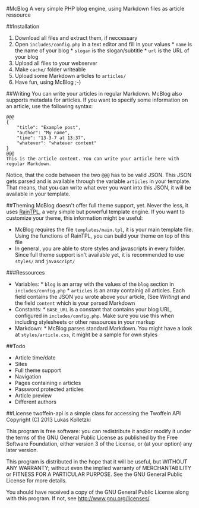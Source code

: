 #McBlog
A very simple PHP blog engine, using Markdown files as article ressource

##Installation
1. Download all files and extract them, if neccessary
2. Open `includes/config.php` in a text editor and fill in your values
       * `name` is the name of your blog
       * `slogan` is the slogan/subtitle
       * `url` is the URL of your blog
3. Upload all files to your webserver
4. Make `cache/` folder writeable
5. Upload some Markdown articles to `articles/`
6. Have fun, using McBlog ;-)

##Writing
You can write your articles in regular Markdown.
McBlog also supports metadata for articles. If you want to specify some information on an article, use the following syntax:
```
@@@
{
    "title": "Example post",
    "author": "My name",
    "time": "13-3-7 at 13:37",
    "whatever": "whatever content"
}
@@@
This is the article content. You can write your article here with regular Markdown.
```
Notice, that the code between the two `@@@` has to be valid JSON. This JSON gets parsed and is available through the variable `articles` in your template. That means, that you can write what ever you want into this JSON, it will be available in your template.

##Theming
McBlog doesn't offer full theme support, yet. Never the less, it uses [RainTPL](http://raintpl.com), a very simple but powerful template engine.
If you want to customize your theme, this information might be useful:
* McBlog requires the file `templates/main.tpl`, it is your main template file. Using the functions of RainTPL, you can build your theme on top of this file
* In general, you are able to store styles and javascripts in every folder. Since full theme support isn't available yet, it is recommended to use `styles/` and `javascript/`

###Ressources
* Variables:
      * `blog` is an array with the values of the `blog` section in `includes/config.php`
      * `articles` is an array containig all articles. Each field contains the JSON you wrote above your article, (See _Writing_) and the field `content` which is your parsed Markdown
* Constants:
      * `BASE_URL` is a constant that contains your blog URL, configured in `includes/config.php`. Make sure you use this when including stylesheets or other ressources in your markup
* Markdown:
      * McBlog parses standard Markdown. You might have a look at `styles/article.css`, it might be  a sample for own styles

##Todo
* Article time/date
* Sites
* Full theme support
* Navigation
* Pages containing `n` articles
* Password protected articles
* Article preview
* Different authors

##License
twoffein-api is a simple class for accessing the Twoffein API
Copyright (C) 2013 Lukas Kolletzki

This program is free software: you can redistribute it and/or modify
it under the terms of the GNU General Public License as published by
the Free Software Foundation, either version 3 of the License, or
(at your option) any later version.

This program is distributed in the hope that it will be useful,
but WITHOUT ANY WARRANTY; without even the implied warranty of
MERCHANTABILITY or FITNESS FOR A PARTICULAR PURPOSE.  See the
GNU General Public License for more details.

You should have received a copy of the GNU General Public License
along with this program.  If not, see http://www.gnu.org/licenses/.